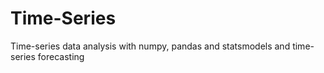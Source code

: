 # Time-Series
Time-series data analysis with numpy, pandas and statsmodels and time-series forecasting
